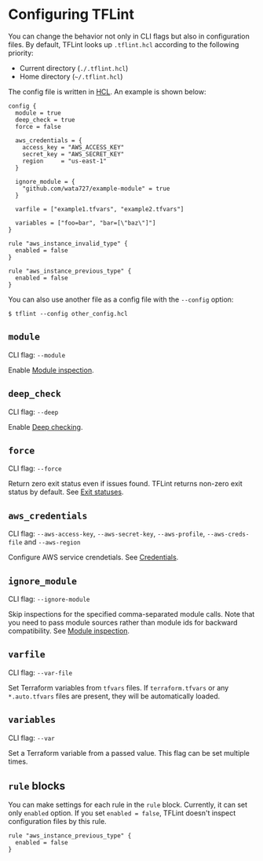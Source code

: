 # Configuring TFLint

You can change the behavior not only in CLI flags but also in configuration files. By default, TFLint looks up `.tflint.hcl` according to the following priority:

- Current directory (`./.tflint.hcl`)
- Home directory (`~/.tflint.hcl`)

The config file is written in [HCL](https://github.com/hashicorp/hcl2). An example is shown below:

```hcl
config {
  module = true
  deep_check = true
  force = false

  aws_credentials = {
    access_key = "AWS_ACCESS_KEY"
    secret_key = "AWS_SECRET_KEY"
    region     = "us-east-1"
  }

  ignore_module = {
    "github.com/wata727/example-module" = true
  }

  varfile = ["example1.tfvars", "example2.tfvars"]

  variables = ["foo=bar", "bar=[\"baz\"]"]
}

rule "aws_instance_invalid_type" {
  enabled = false
}

rule "aws_instance_previous_type" {
  enabled = false
}
```

You can also use another file as a config file with the `--config` option:

```
$ tflint --config other_config.hcl
```

## `module`

CLI flag: `--module`

Enable [Module inspection](advanced.md#module-inspection).

## `deep_check`

CLI flag: `--deep`

Enable [Deep checking](advanced.md#deep-checking).

## `force`

CLI flag: `--force`

Return zero exit status even if issues found. TFLint returns non-zero exit status by default. See [Exit statuses](../../README.md#exit-statuses).

## `aws_credentials`

CLI flag: `--aws-access-key`, `--aws-secret-key`, `--aws-profile`, `--aws-creds-file` and `--aws-region`

Configure AWS service crendetials. See [Credentials](credentials.md).

## `ignore_module`

CLI flag: `--ignore-module`

Skip inspections for the specified comma-separated module calls. Note that you need to pass module sources rather than module ids for backward compatibility. See [Module inspection](advanced.md#module-inspection).

## `varfile`

CLI flag: `--var-file`

Set Terraform variables from `tfvars` files. If `terraform.tfvars` or any `*.auto.tfvars` files are present, they will be automatically loaded.

## `variables`

CLI flag: `--var`

Set a Terraform variable from a passed value. This flag can be set multiple times.

## `rule` blocks

You can make settings for each rule in the `rule` block. Currently, it can set only `enabled` option. If you set `enabled = false`, TFLint doesn't inspect configuration files by this rule.

```hcl
rule "aws_instance_previous_type" {
  enabled = false
}
```
